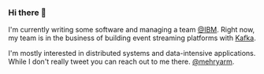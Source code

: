 ### Hi there 👋

<!--
**mehryar-m/mehryar-m** is a ✨ _special_ ✨ repository because its `README.md` (this file) appears on your GitHub profile.

Here are some ideas to get you started:

- 🔭 I’m currently working on ...
- 🌱 I’m currently learning ...
- 👯 I’m looking to collaborate on ...
- 🤔 I’m looking for help with ...
- 💬 Ask me about ...
- 📫 How to reach me: ...
- 😄 Pronouns: ...
- ⚡ Fun fact: ...
-->

I'm currently writing some software and managing a team [@IBM](https://www.ibm.com/ca-en). Right now, my team is in the business of building event streaming platforms with [Kafka](https://kafka.apache.org). 

I'm mostly interested in distributed systems and data-intensive applications. While I don't really tweet you can reach out to me there. [@mehryarm](https://twitter.com/MehryarM). 
